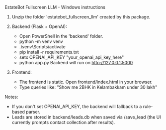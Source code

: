 
EstateBot Fullscreen LLM - Windows instructions

1. Unzip the folder 'estatebot_fullscreen_llm' created by this package.
2. Backend (Flask + OpenAI):
   - Open PowerShell in the 'backend' folder.
   - python -m venv venv
   - .\venv\Scripts\activate
   - pip install -r requirements.txt
   - setx OPENAI_API_KEY "your_openai_api_key_here"
   - python app.py
   Backend will run on http://127.0.0.1:5000

3. Frontend:
   - The frontend is static. Open frontend/index.html in your browser.
   - Type queries like: "Show me 2BHK in Kelambakkam under 30 lakh"

Notes:
- If you don't set OPENAI_API_KEY, the backend will fallback to a rule-based parser.
- Leads are stored in backend/leads.db when saved via /save_lead (the UI currently prompts contact collection after results).
